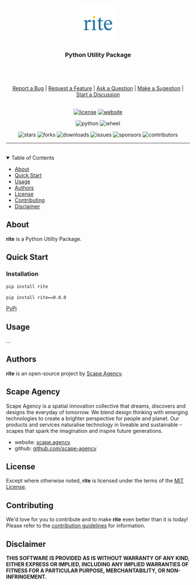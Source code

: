 <header>
<p align="center">
    <img src=".github/images/rite_logo.png" width="20%" height="20%" alt="rite Logo">
</p>
<h3 align='center'>Python Utility Package</h3>
</header>

<br/>

<div align="center">
  <a href="https://github.com/scaoe-agency/rite/issues/new?assignees=&labels=Needs%3A+Triage+%3Amag%3A%2Ctype%3Abug-suspected&template=bug_report.yml">Report a Bug</a>
  |
  <a href="https://github.com/scaoe-agency/rite/issues/new?assignees=&labels=Needs%3A+Triage+%3Amag%3A%2Ctype%3Afeature-request%2CHelp+wanted+%F0%9F%AA%A7&template=feature_request.yml">Request a Feature</a>
  |
  <a href="https://github.com/scaoe-agency/rite/issues/new?assignees=&labels=Needs%3A+Triage+%3Amag%3A%2Ctype%3Aquestion&template=question.yml">Ask a Question</a>
  |
  <a href="https://github.com/scaoe-agency/rite/issues/new?assignees=&labels=Needs%3A+Triage+%3Amag%3A%2Ctype%3Aenhancement&template=suggestion.yml">Make a Sugestion</a>
  |
  <a href="https://github.com/scaoe-agency/rite/discussions">Start a Discussion</a>
</div>

<br/>

<div align="center">

[![license](https://img.shields.io/github/license/scaoe-agency/rite?color=green&label=license&style=flat-square)](LICENSE.txt)
[![website](https://img.shields.io/website?color=blue&down_color=red&down_message=offline&label=website&style=flat-square&up_color=green&up_message=online&url=https%3A%2F%2Fwww.pyrites.dev)](https://www.pyrites.dev)

![python](https://img.shields.io/pypi/pyversions/rite?color=blue&label=python&style=flat-square)
![wheel](https://img.shields.io/pypi/wheel/rite?color=green&label=wheel&style=flat-square)

![stars](https://img.shields.io/github/stars/scaoe-agency/rite?color=blue&label=stars&style=flat-square)
![forks](https://img.shields.io/github/forks/scaoe-agency/rite?color=blue&label=forks&style=flat-square)
![downloads](https://img.shields.io/github/downloads/scaoe-agency/rite/total?color=blue&label=downloads&style=flat-square)
![issues](https://img.shields.io/github/issues/scaoe-agency/rite?label=issues&style=flat-square)
![sponsors](https://img.shields.io/github/sponsors/scaoe-agency?color=blue&label=sponsors&style=flat-square)
![contributors](https://img.shields.io/github/contributors/scaoe-agency/rite?color=blue&label=contributors&style=flat-square)

</div>

---

<br/>

<details open="open">
<summary>Table of Contents</summary>

- [About](#about)
- [Quick Start](#quick-start)
- [Usage](#usage)
- [Authors](#authors)
- [License](#license)
- [Contributing](#contributing)
- [Disclaimer](#disclaimer)

</details>


## About


**rite** is a Python Utility Package.



## Quick Start

### Installation

```
pip install rite
```
```
pip install rite==0.0.0
```
[PyPi](https://pypi.org/project/rite/)

## Usage

...



## Authors

**rite** is an open-source project by [Scape Agency](https://www.scape.agency "Scape Agency website").

## Scape Agency

Scape Agency is a spatial innovation collective that dreams, discovers and designs the everyday of tomorrow. We blend design thinking with emerging technologies to create a brighter perspective for people and planet. Our products and services naturalise technology in liveable and sustainable –scapes that spark the imagination and inspire future generations.

- website: [scape.agency](https://www.scape.agency "Scape Agency website")
- github: [github.com/scape-agency](https://github.com/scape-agency "Scape Agency Github")


## License

Except where otherwise noted, **rite** is licensed under the terms of the [MIT License](https://opensource.org/licenses/MIT "MIT License").


## Contributing

We'd love for you to contribute and to make **rite** even better than it is today!
Please refer to the [contribution guidelines](CONTRIBUTING.md) for information.


## Disclaimer

**THIS SOFTWARE IS PROVIDED AS IS WITHOUT WARRANTY OF ANY KIND, EITHER EXPRESS OR IMPLIED, INCLUDING ANY IMPLIED WARRANTIES OF FITNESS FOR A PARTICULAR PURPOSE, MERCHANTABILITY, OR NON-INFRINGEMENT.**
